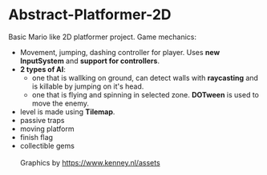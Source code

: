 # Abstract-Platformer-2D
Basic Mario like 2D platformer project. 
Game mechanics:
* Movement, jumping, dashing controller for player. Uses **new InputSystem** and **support for controllers**.
* **2 types of AI**:
  * one that is wallking on ground, can detect walls with **raycasting** and is killable by jumping on it's head.
  * one that is flying and spinning in selected zone. **DOTween** is used to move the enemy.
* level is made using **Tilemap**.
* passive traps
* moving platform
* finish flag
* collectible gems <br> <br>
Graphics by https://www.kenney.nl/assets

